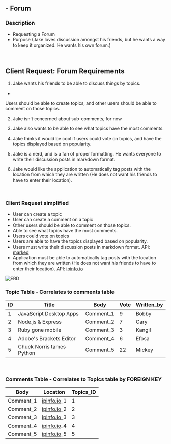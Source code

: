 ## - Forum
### Description
- Requesting a Forum
- Purpose (Jake loves discussion amongst his friends, but he wants a way to keep it organized. He wants his own forum.)

<br/>


## Client Request: Forum Requirements

1) Jake wants his friends to be able to discuss things by topics.
  -
Users should be able to create topics, and other users should be able to comment on those topics.

2) ~~Jake isn't concerned about sub-comments, for now~~

3) Jake also wants to be able to see what topics have the most comments.

4) Jake thinks it would be cool if users could vote on topics, and have the topics displayed based on popularity.

5) Jake is a nerd, and is a fan of proper formatting. He wants everyone to write their discussion posts in markdown format.

6) Jake would like the application to automatically tag posts with the location from which they are written (He does not want his friends to have to enter their location).

<br/>

### Client Request simplified

- User can create a topic
- User can create a comment on a topic
- Other users should be able to comment on those topics.
- Able to see what topics have the most comments.
- Users could vote on topics
- Users are able to have the topics displayed based on popularity.
- Users must write their discussion posts in markdown format. API:  [marked](https://github.com/chjj/marked)
- Application must be able to automatically tag posts with the location from which they are written (He does not want his friends to have to enter their location). API: [ipinfo.io](http://ipinfo.io/)

![ERD](https://github.com/SaintClever/Knope/blob/master/w04/d05/Homework/ERD.jpg)

### Topic Table - Correlates to comments table

| ID | Title                     | Body      | Vote | Written_by |
|----|---------------------------|-----------|------|------------|
| 1  | JavaScript Desktop Apps   | Comment_1 |   9  | Bobby      |
| 2  | Node.js & Express         | Comment_2 |   7  | Cary       |
| 3  | Ruby gone mobile          | Comment_3 |   3  | Kangil     |
| 4  | Adobe's Brackets Editor   | Comment_4 |   6  | Efosa      |
| 5  | Chuck Norris tames Python | Comment_5 |  22  | Mickey     |

<br/>


### Comments Table - Correlates to Topics table by FOREIGN KEY

| Body      | Location                         | Topics_ID |
|-----------|----------------------------------|-----------|
| Comment_1 | [ipinfo.io](http://ipinfo.io/)_1 |     1     |
| Comment_2 | [ipinfo.io](http://ipinfo.io/)_2 |     2     |
| Comment_3 | [ipinfo.io](http://ipinfo.io/)_3 |     3     |
| Comment_4 | [ipinfo.io](http://ipinfo.io/)_4 |     4     |
| Comment_5 | [ipinfo.io](http://ipinfo.io/)_5 |     5     |
